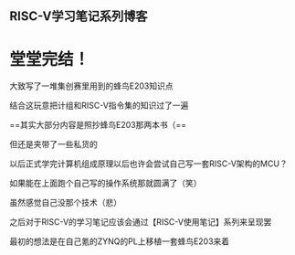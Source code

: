 ## RISC-V学习笔记系列博客

# 堂堂完结！

大致写了一堆集创赛里用到的蜂鸟E203知识点

结合这玩意把计组和RISC-V指令集的知识过了一遍

==其实大部分内容是照抄蜂鸟E203那两本书（==

但还是夹带了一些私货的

以后正式学完计算机组成原理以后也许会尝试自己写一套RISC-V架构的MCU？

如果能在上面跑个自己写的操作系统那就圆满了（笑）

虽然感觉自己没那个技术（悲）

之后对于RISC-V的学习笔记应该会通过【RISC-V使用笔记】系列来呈现罢

最初的想法是在自己氪的ZYNQ的PL上移植一套蜂鸟E203来着

